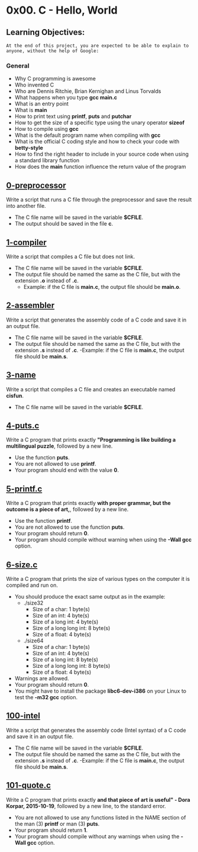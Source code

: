 # 0x00. C - Hello, World
## Learning Objectives:
    At the end of this project, you are expected to be able to explain to anyone, without the help of Google:

### General
+ Why C programming is awesome
+ Who invented C
+ Who are Dennis Ritchie, Brian Kernighan and Linus Torvalds
+ What happens when you type **gcc main.c**
+ What is an entry point
+ What is **main**
+ How to print text using **printf**, **puts** and **putchar**
+ How to get the size of a specific type using the unary operator **sizeof**
+ How to compile using **gcc**
+ What is the default program name when compiling with **gcc**
+ What is the official C coding style and how to check your code with **betty-style**
+ How to find the right header to include in your source code when using a standard library function
+ How does the **main** function influence the return value of the program

## [0-preprocessor](https://github.com/Assiminee/alx-low_level_programming/blob/main/0x00-hello_world/0-preprocessor)
Write a script that runs a C file through the preprocessor and save the result into another file. 
+ The C file name will be saved in the variable **$CFILE**. 
+ The output should be saved in the file **c**.

## [1-compiler](https://github.com/Assiminee/alx-low_level_programming/blob/main/0x00-hello_world/1-compiler)
Write a script that compiles a C file but does not link. 
+ The C file name will be saved in the variable **$CFILE**. 
+ The output file should be named the same as the C file, but with the extension **.o** instead of **.c**. 
  - Example: if the C file is **main.c**, the output file should be **main.o**.

## [2-assembler](https://github.com/Assiminee/alx-low_level_programming/blob/main/0x00-hello_world/2-assembler)
Write a script that generates the assembly code of a C code and save it in an output file. 
+ The C file name will be saved in the variable **$CFILE**. 
+ The output file should be named the same as the C file, but with the extension **.s** instead of **.c**. 
  -Example: if the C file is **main.c**, the output file should be **main.s**.

## [3-name](https://github.com/Assiminee/alx-low_level_programming/blob/main/0x00-hello_world/3-name)
Write a script that compiles a C file and creates an executable named **cisfun**. 
+ The C file name will be saved in the variable **$CFILE**.

## [4-puts.c](https://github.com/Assiminee/alx-low_level_programming/blob/main/0x00-hello_world/4-puts.c)
Write a C program that prints exactly **"Programming is like building a multilingual puzzle**, followed by a new line. 
+ Use the function **puts**.
+ You are not allowed to use **printf**. 
+ Your program should end with the value **0**.

## [5-printf.c](https://github.com/Assiminee/alx-low_level_programming/blob/main/0x00-hello_world/5-printf.c)
Write a C program that prints exactly **with proper grammar, but the outcome is a piece of art,**, followed by a new line. 
+ Use the function **printf**. 
+ You are not allowed to use the function **puts**. 
+ Your program should return **0**. 
+ Your program should compile without warning when using the **-Wall gcc** option.

## [6-size.c](https://github.com/Assiminee/alx-low_level_programming/blob/main/0x00-hello_world/6-size.c)
Write a C program that prints the size of various types on the computer it is compiled and run on.
+ You should produce the exact same output as in the example:
  - ./size32
    - Size of a char: 1 byte(s)
    - Size of an int: 4 byte(s)
    - Size of a long int: 4 byte(s)
    - Size of a long long int: 8 byte(s)
    - Size of a float: 4 byte(s)
  - ./size64
    - Size of a char: 1 byte(s)
    - Size of an int: 4 byte(s)
    - Size of a long int: 8 byte(s)
    - Size of a long long int: 8 byte(s)
    - Size of a float: 4 byte(s)
+ Warnings are allowed. 
+ Your program should return **0**. 
+ You might have to install the package **libc6-dev-i386** on your Linux to test the **-m32 gcc** option.

## [100-intel](https://github.com/Assiminee/alx-low_level_programming/blob/main/0x00-hello_world/100-intel)
Write a script that generates the assembly code (Intel syntax) of a C code and save it in an output file. 
+ The C file name will be saved in the variable **$CFILE**.
+ The output file should be named the same as the C file, but with the extension **.s** instead of **.c**. 
  -Example: if the C file is **main.c**, the output file should be **main.s**.

## [101-quote.c](https://github.com/Assiminee/alx-low_level_programming/blob/main/0x00-hello_world/101-quote.c)
Write a C program that prints exactly **and that piece of art is useful" - Dora Korpar, 2015-10-19**, followed by a new line, to the standard error. 
+ You are not allowed to use any functions listed in the NAME section of the man (3) **printf** or man (3) **puts**. 
+ Your program should return **1**. 
+ Your program should compile without any warnings when using the **-Wall gcc** option.

